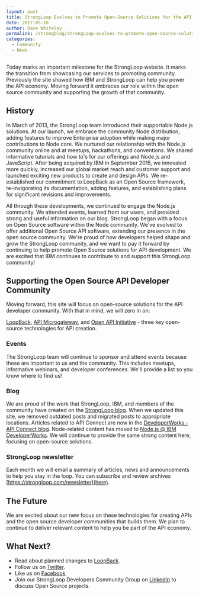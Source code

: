 ```yaml
---
layout: post
title: StrongLoop Evolves to Promote Open-Source Solutions for the API Developer Community
date: 2017-05-16
author: Dave Whiteley
permalink: /strongblog/strongLoop-evolves-to-promote-open-source-solutions-for-the-api-developer-community
categories:
  - Community
  - News
---
```

Today marks an important milestone for the StrongLoop website. It marks the transition from showcasing our services to promoting community. Previously the site showed how IBM and StrongLoop can help you power the API economy. Moving forward it embraces our role within the open source community and supporting the growth of that community.

## History

In March of 2013, the StrongLoop team introduced their supportable Node.js solutions. At our launch, we embrace the community Node distribution, adding features to improve Enterprise adoption while making major contributions to Node core. We nurtured our relationship with the Node.js community online and at meetups, hackathons, and conventions.  We shared informative tutorials and how to's for our offerings and Node.js and JavaScript. After being acquired by IBM in September 2015, we innovated more quickly, increased our global market reach and customer support and launched exciting new products to create and design APIs. We re-established our commitment to LoopBack as an Open Source framework, re-invigorating its documentation, adding features, and establishing plans for significant revisions and improvements. 

All through these developments, we continued to engage the Node.js community. We attended events, learned from our users, and provided strong and useful information on our blog. StrongLoop began with a focus on Open Source software within the Node community. We've evolved to offer additional Open Source API  software, extending our presence in the open source community.  We're proud of how developers helped shape and grow the StrongLoop community, and we want to pay it forward by continuing to help promote Open Source solutions for API development. We are excited that IBM continues to contribute to and support this StrongLoop community! 

## Supporting the Open Source API Developer Community

Moving forward, this site will focus on open-source solutions for the API developer community. With that in mind, we will zero in on:

[LoopBack](http://loopback.io/), [API Microgateway](https://github.com/strongloop/microgateway), and [Open API Initiative](https://www.openapis.org/) - three key open-source technologies for API creation. 

### Events

The StrongLoop team will continue to sponsor and attend events because these are important to us and the community. This includes meetups, informative webinars, and developer conferences. We'll provide a list so you know where to find us!

### Blog

We are proud of the work that StrongLoop, IBM, and members of the community have created on the [StrongLoop blog](/strongblog). When we updated this site, we removed outdated posts and migrated posts to appropriate locations. Articles related to API Connect are now in the [DeveloperWorks - API Connect blog](https://developer.ibm.com/apiconnect/blog/). Node-related content has moved to [Node.js @ IBM DeveloperWorks](https://developer.ibm.com/node/blogs/). We will continue to provide the same strong content here, focusing on open-source solutions.

### StrongLoop newsletter

Each month we will email a summary of articles, news and announcements to help you stay in the loop. You can subscribe and review archives [https://strongloop.com/newsletter](here).

## The Future

We are excited about our new focus on these technologies for creating APIs and the open source developer communities that builds them. We plan to continue to deliver relevant content to help you be part of the API economy.

## What Next?

- Read about planned changes to [LoopBack](https://strongloop.com/strongblog/announcing-loopback-next/).
- Follow us on [Twitter](https://twitter.com/StrongLoop).
- Like us on [Facebook](https://www.facebook.com/strongloop/).
- Join our StrongLoop Developers Community Group on [LinkedIn](https://www.linkedin.com/groups/5046525) to discuss Open Source projects.
